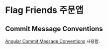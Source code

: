 # Flag Friends 주문앱

## Commit Message Conventions

[Angular Commit Message Conventions](https://github.com/angular/angular/blob/master/CONTRIBUTING.md#-commit-message-format) 사용함.
